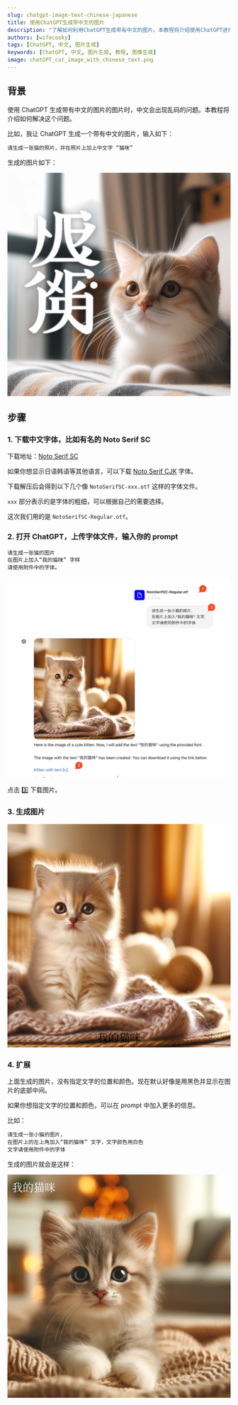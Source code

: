 ```yaml
---
slug: chatgpt-image-text-chinese-japanese
title: 使用ChatGPT生成带中文的图片
description: "了解如何利用ChatGPT生成带有中文的图片。本教程将介绍使用ChatGPT进行图像生成的过程和步骤。"
authors: [wifecooky]
tags: [ChatGPT, 中文, 图片生成]
keywords: [ChatGPT, 中文, 图片生成, 教程, 图像生成]
image: chatGPT_cat_image_with_chinese_text.png
---
```


## 背景

使用 ChatGPT 生成带有中文的图片的图片时，中文会出现乱码的问题。本教程将介绍如何解决这个问题。

比如，我让 ChatGPT 生成一个带有中文的图片，输入如下：

```markdown
请生成一张猫的照片，并在照片上加上中文字 “猫咪”
```

生成的图片如下：

![img](cat_image_with_text_luanma.png)

## 步骤

### 1. 下载中文字体，比如有名的 Noto Serif SC

下载地址：[Noto Serif SC](https://fontmeme.com/fonts/download/243308/noto-serif-sc.zip)

如果你想显示日语韩语等其他语言，可以下载 [Noto Serif CJK](https://github.com/notofonts/noto-cjk/releases/tag/Serif2.002) 字体。

下载解压后会得到以下几个像 `NotoSerifSC-xxx.otf` 这样的字体文件。

`xxx` 部分表示的是字体的粗细，可以根据自己的需要选择。

这次我们用的是 `NotoSerifSC-Regular.otf`。

### 2. 打开 ChatGPT，上传字体文件，输入你的 prompt

```markdown
请生成一张猫的图片
在图片上加入“我的猫咪” 字样
请使用附件中的字体。
```

![img](steps.png)

点击 3️⃣ 下载图片。

### 3. 生成图片

![img](kitten_with_text.png)

### 4. 扩展

上面生成的图片，没有指定文字的位置和颜色。现在默认好像是用黑色并显示在图片的底部中间。

如果你想指定文字的位置和颜色，可以在 prompt 中加入更多的信息。

比如：

```markdown
请生成一张小猫的图片，
在图片上的左上角加入“我的猫咪” 文字，文字颜色用白色
文字请使用附件中的字体
```

生成的图片就会是这样：

![img](kitten_with_text_top_left.png)
